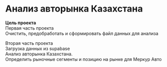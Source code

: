 # Анализ авторынка Казахстана
**Цель проекта**   
Первая часть проекта   
Очистить, предобработать и сформировать файл данных для анализа  

Вторая часть проекта  
Загрузка данных из supabase  
Анализ авторынка Казахстана.  
Определить рыночные сегменты и позицию на рынке для Меркур Авто 
